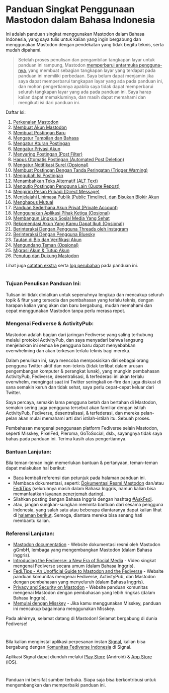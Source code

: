 # Panduan Singkat Penggunaan Mastodon dalam Bahasa Indonesia

Ini adalah panduan singkat menggunakan Mastodon dalam Bahasa Indonesia, yang saya tulis untuk kalian yang ingin bergabung dan menggunakan Mastodon dengan pendekatan yang tidak begitu teknis, serta mudah dipahami.

> Setelah proses penulisan dan pengambilan tangkapan layar untuk panduan ini rampung, Mastodon [memperbarui antarmuka pengguna-nya](https://mastodon.social/@bandarbaru_1/114675314400411500), yang membuat sebagian tangkapan layar yang terdapat pada panduan ini memiliki perbedaan. Saya belum dapat menjamin jika saya dapat memperbarui tangkapan layar yang ada pada panduan ini, dan mohon pengertiannya apabila saya tidak dapat memperbarui seluruh tangkapan layar yang ada pada panduan ini. Saya harap kalian dapat memakluminya, dan masih dapat memahami dan mengikuti isi dari panduan ini.

Daftar Isi:
1. [Perkenalan Mastodon](https://github.com/bandarbaru-1/Panduan-Mastodon-Indonesia/blob/main/pages/01%20-%20Perkenalan%20Mastodon%20dalam%20Bahasa%20Indonesia.md)
2. [Membuat Akun Mastodon](https://github.com/bandarbaru-1/Panduan-Mastodon-Indonesia/blob/main/pages/02%20-%20Membuat%20Akun%20Mastodon.md)
3. [Membuat Postingan Baru](https://github.com/bandarbaru-1/Panduan-Mastodon-Indonesia/blob/main/pages/03%20-%20Membuat%20Postingan%20Baru.md)
4. [Mengatur Tampilan dan Bahasa](https://github.com/bandarbaru-1/Panduan-Mastodon-Indonesia/blob/main/pages/04%20-%20Mengatur%20Aturan%20Tampilan%20dan%20Bahasa.md)
5. [Mengatur Aturan Postingan](https://github.com/bandarbaru-1/Panduan-Mastodon-Indonesia/blob/main/pages/05%20-%20Mengatur%20Aturan%20Postingan.md)
6. [Mengatur Privasi Akun](https://github.com/bandarbaru-1/Panduan-Mastodon-Indonesia/blob/main/pages/06%20-%20Mengatur%20Privasi%20Akun.md)
7. [Menyaring Postingan (Post Filter)](https://github.com/bandarbaru-1/Panduan-Mastodon-Indonesia/blob/main/pages/07%20-%20Menyaring%20Postingan.md)
8. [Hapus Otomatis Postingan (Automated Post Deletion)](https://github.com/bandarbaru-1/Panduan-Mastodon-Indonesia/blob/main/pages/08%20-%20Hapus%20Kiriman%20Otomatis.md)
9. [Mengatur Notifikasi Surel (Opsional)](https://github.com/bandarbaru-1/Panduan-Mastodon-Indonesia/blob/main/pages/09%20-%20Mengatur%20Notifikasi%20Surel.md)
10. [Membuat Postingan Dengan Tanda Peringatan (Trigger Warning)](https://github.com/bandarbaru-1/Panduan-Mastodon-Indonesia/blob/main/pages/10%20-%20Membuat%20Postingan%20Dengan%20Tanda%20Peringatan.md)
11. [Mengubah Isi Postingan](https://github.com/bandarbaru-1/Panduan-Mastodon-Indonesia/blob/main/pages/11%20-%20Mengubah%20Isi%20Postingan.md)
12. [Menambahkan Teks Alternatif (ALT Text)](https://github.com/bandarbaru-1/Panduan-Mastodon-Indonesia/blob/main/pages/12%20-%20Menambahkan%20Teks%20Alternatif.md)
13. [Mengutip Postingan Pengguna Lain (Quote Repost)](https://github.com/bandarbaru-1/Panduan-Mastodon-Indonesia/blob/main/pages/13%20-%20Mengutip%20Postingan%20Pengguna%20Lain.md)
14. [Mengirim Pesan Pribadi (Direct Message)](https://github.com/bandarbaru-1/Panduan-Mastodon-Indonesia/blob/main/pages/14%20-%20Mengirim%20Pesan%20Pribadi.md)
15. [Menjelajahi Linimasa Publik (Public Timeline), dan Bisukan Blokir Akun](https://github.com/bandarbaru-1/Panduan-Mastodon-Indonesia/blob/main/pages/16%20-%20Menjelajahi%20Linimasa%20Publik%20dan%20Bisukan%20Blokir%20Akun.md)
16. [Menghapus Mutual](https://github.com/bandarbaru-1/Panduan-Mastodon-Indonesia/blob/main/pages/15%20-%20Menghapus%20Mutual.md)
17. [Panduan Sederhana Akun Privat (Private Account)](https://github.com/bandarbaru-1/Panduan-Mastodon-Indonesia/blob/main/pages/17%20-%20Panduan%20Sederhana%20Akun%20Privat.md)
18. [Menggunakan Aplikasi Pihak Ketiga (Opsional)](https://github.com/bandarbaru-1/Panduan-Mastodon-Indonesia/blob/main/pages/18%20-%20Menggunakan%20Aplikasi%20Pihak%20Ketiga.md)
19. [Membangun Lingkup Sosial Media Yang Sehat](https://github.com/bandarbaru-1/Panduan-Mastodon-Indonesia/blob/main/pages/19%20-%20Membangun%20Lingkup%20Sosial%20Media%20Yang%20Sehat.md)
20. [Rekomendasi Akun Yang Kamu Dapat Ikuti (Opsional)](https://github.com/bandarbaru-1/Panduan-Mastodon-Indonesia/blob/main/pages/20%20-%20Rekomendasi%20Akun%20Yang%20Dapat%20Diikuti.md)
21. [Berinteraksi Dengan Pengguna Threads oleh Instagram](https://github.com/bandarbaru-1/Panduan-Mastodon-Indonesia/blob/main/pages/21%20-%20Berinteraksi%20Dengan%20Pengguna%20Threads.md)
22. [Berinteraksi Dengan Pengguna Bluesky](https://github.com/bandarbaru-1/Panduan-Mastodon-Indonesia/blob/main/pages/22%20-%20Berinteraksi%20Dengan%20Pengguna%20Bluesky.md)
23. [Tautan di Bio dan Verifikasi Akun](https://github.com/bandarbaru-1/Panduan-Mastodon-Indonesia/blob/main/pages/23%20-%20Tautan%20di%20Bio%20dan%20Verifikasi%20Akun.md)
24. [Mengundang Teman (Opsional)](https://github.com/bandarbaru-1/Panduan-Mastodon-Indonesia/blob/main/pages/24%20-%20Mengundang%20Teman.md)
25. [Migrasi Akun & Tutup Akun](https://github.com/bandarbaru-1/Panduan-Mastodon-Indonesia/blob/main/pages/25%20-%20Migrasi%20Akun%20dan%20Tutup%20Akun.md)
26. [Penutup dan Dukung Mastodon](https://github.com/bandarbaru-1/Panduan-Mastodon-Indonesia/blob/main/pages/26%20-%20Penutup%20dan%20Dukung%20Mastodon.md)

Lihat juga [catatan ekstra](https://github.com/bandarbaru-1/Panduan-Mastodon-Indonesia/blob/main/EXTRA.md) serta [log perubahan](https://github.com/bandarbaru-1/Panduan-Mastodon-Indonesia/blob/main/CHANGELOG.md) pada panduan ini.

#

### Tujuan Penulisan Panduan Ini:

Tulisan ini tidak diniatkan untuk sepenuhnya lengkap dan mencakup seluruh topik & fitur yang tersedia dan pembahasan yang terlalu teknis, dengan harapan kalian yang akan dan baru bergabung, mudah memahami dan cepat menggunakan Mastodon tanpa perlu merasa repot.

### Mengenai Fediverse & ActivityPub:

Mastodon adalah bagian dari jaringan Fediverse yang saling terhubung melalui protokol ActivityPub, dan saya menyadari bahwa langsung menjelaskan ini semua ke pengguna baru dapat menyebabkan overwhelming dan akan terkesan terlalu teknis bagi mereka.

Dalam penulisan ini, saya mencoba memposisikan diri sebagai orang pengguna Twitter aktif dan non-teknis (tidak terlibat dalam urusan pengembangan komputer & perangkat lunak), yang mungkin pembahasan ActivityPub, Fediverse, desentralisasi, & terfederasi ini akan terlalu overwhelm, mengingat saat ini Twitter seringkali on-fire dan juga diskusi di sana semakin keruh dan tidak sehat, saya perlu cepat-cepat keluar dari Twitter.

Saya percaya, semakin lama pengguna betah dan bertahan di Mastodon, semakin sering juga pengguna tersebut akan familiar dengan istilah ActivityPub, Fediverse, desentralisasi, & terfederasi, dan mereka pelan-pelan akan mulai memahami arti dari istilah-istilah itu. Sebuah proses.

Pembahasan mengenai penggunaan platform Fediverse selain Mastodon, seperti Misskey, PixelFed, Pleroma, GoToSocial, dsb., sayangnya tidak saya bahas pada panduan ini. Terima kasih atas pengertiannya.

### Bantuan Lanjutan:

Bila teman-teman ingin memerlukan bantuan & pertanyaan, teman-teman dapat melakukan hal berikut:
- Baca kembali referensi dan petunjuk pada halaman panduan ini.
- Membaca dokumentasi, seperti: [Dokumentasi Resmi Mastodon](https://docs.joinmastodon.org/) dan/atau [FediTips](https://fedi.tips/) (seluruhnya masih dalam Bahasa Inggris, namun kalian bisa memanfaatkan [layanan penerjemah daring](https://translate.google.com/)).
- Silahkan posting dengan Bahasa Inggris dengan hashtag [#AskFedi](https://mastodon.social/tags/askfedi).
- atau, jangan sungkan-sungkan meminta bantuan dari sesama pengguna Indonesia, yang salah satu atau beberapa diantaranya dapat kalian lihat di [halaman berikut](https://github.com/bandarbaru-1/Panduan-Mastodon-Indonesia/blob/main/pages/20%20-%20Rekomendasi%20Akun%20Yang%20Dapat%20Diikuti.md). Semoga, diantara mereka bisa senang hati membantu kalian.


### Referensi Lanjutan:
- [Mastodon documentation](https://docs.joinmastodon.org/) - Website dokumentasi resmi oleh Mastodon gGmbH, lembaga yang mengembangkan Mastodon (dalam Bahasa Inggris).
- [Introducing the Fediverse: a New Era of Social Media](https://vimeo.com/1091422023/38d0c45f69) - Video singkat mengenai Fediverse secara umum (dalam Bahasa Inggris).
- [Fedi.Tips - An Unofficial Guide to Mastodon and the Fediverse](https://fedi.tips/) - Website panduan komunitas mengenai Fediverse, ActivityPub, dan Mastodon dengan pembahasan yang menyeluruh (dalam Bahasa Inggris).
- [Privacy and Security on Mastodon](https://www.privacyguides.org/articles/2025/07/15/mastodon-privacy-and-security/) - Website panduan komunitas mengenai Mastodon dengan pembahasan yang lebih ringkas (dalam Bahasa Inggris).
- [Memulai dengan Misskey](https://misskey-hub.net/id/docs/for-users/onboarding/) - Jika kamu menggunakan Misskey, panduan ini mencakup bagaimana menggunakan Misskey.

Pada akhirnya, selamat datang di Mastodon! Selamat bergabung di dunia Fediverse!
#

Bila kalian menginstal aplikasi perpesanan instan [Signal](https://signal.org/), kalian bisa bergabung dengan [Komunitas Fediverse Indonesia](https://signal.group/#CjQKINjXT-uuZV44qCUOdilmkp980Bne2nP0MtcmukwFcYCEEhCF1C1gTHI4fJizrghJ1kJY) di Signal.


Aplikasi Signal dapat diunduh melalui [Play Store](https://play.google.com/store/apps/details?id=org.thoughtcrime.securesms) (Android)  & [App Store](https://apps.apple.com/us/app/signal-private-messenger/id874139669) (iOS).
#

Panduan ini bersifat sumber terbuka. Siapa saja bisa berkontribusi untuk mengembangkan dan memperbaiki panduan ini.

